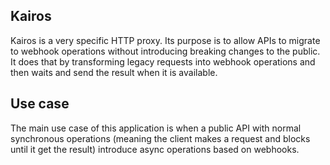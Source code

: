 ## Kairos

Kairos is a very specific HTTP proxy. Its purpose is to allow APIs
to migrate to webhook operations without introducing breaking changes
to the public. It does that by transforming legacy requests into
webhook operations and then waits and send the result when it is
available.

## Use case
The main use case of this application is when a public API with
normal synchronous operations (meaning the client makes a request
and blocks until it get the result) introduce async operations based
on webhooks.

